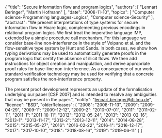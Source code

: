 {
    "title": "Secure information flow and program logics",
    "authors": [
        "Lennart Beringer",
        "Martin Hofmann"
    ],
    "date": "2008-11-10",
    "topics": [
        "Computer science-Programming languages-Logics",
        "Computer science-Security"
    ],
    "abstract": "We present interpretations of type systems for secure information flow in Hoare logic, complementing previous encodings in relational program logics. We first treat the imperative language IMP, extended by a simple procedure call mechanism. For this language we consider base-line non-interference in the style of Volpano et al. and the flow-sensitive type system by Hunt and Sands. In both cases, we show how typing derivations may be used to automatically generate proofs in the program logic that certify the absence of illicit flows. We then add instructions for object creation and manipulation, and derive appropriate proof rules for base-line non-interference. As a consequence of our work, standard verification technology may be used for verifying that a concrete program satisfies the non-interference property.<br><br>The present proof development represents an update of the formalisation underlying our paper [CSF 2007] and is intended to resolve any ambiguities that may be present in the paper.",
    "notify": "lennart.beringer@ifi.lmu.de",
    "licence": "BSD",
    "olderReleases": {
        "2008": "2008-11-13",
        "2009": "2009-04-29",
        "2009-1": "2009-12-12",
        "2009-2": "2010-07-01",
        "2011": "2011-02-11",
        "2011-1": "2011-10-11",
        "2012": "2012-05-24",
        "2013": "2013-02-16",
        "2013-1": "2013-11-17",
        "2013-2": "2013-12-11",
        "2014": "2014-08-28",
        "2015": "2015-05-27",
        "2016": "2016-02-22",
        "2016-1": "2016-12-17",
        "2017": "2017-10-10",
        "2018": "2018-08-16",
        "2019": "2019-06-11"
    }
}